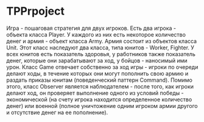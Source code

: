 # TPPrpoject
Игра - пошаговая стратегия для двух игроков. Есть два игрока - объекта класса
Player. У каждого из них есть некоторое количество денег и армия - объект класса
Army. Армия состоит из объектов класса Unit. Этот класс наследуют два класса,
типа юнитов - Worker, Fighter. У всех юнитов есть показатель здоровья, у
работников также показатель денег, которые они зарабатывают за ход, у бойцов -
наносимый ими урон. Класс Game отвечает собственно за ход игры - игроки по
очереди делают ходы, в течение которых они могут пополнить свою армию и раздать
приказы юнитам (поведенческий паттерн Command). Помимо этого, класс Observer
является наблюдателем - после того, как игроки делают ход, он проверяет
выполнение одного из условий победы - экономической (на счету игрока находится
определенное количество денег) или военной (полное уничтожение одним игроком
армии другого и отсутствие денег на ее пополнение). 
